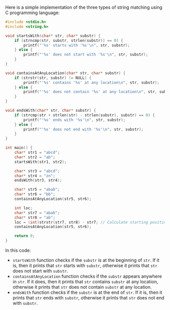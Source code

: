  Here is a simple implementation of the three types of string matching using C programming language:

```c
#include <stdio.h>
#include <string.h>

void startsWith(char* str, char* substr) {
    if (strncmp(str, substr, strlen(substr)) == 0) {
        printf("'%s' starts with '%s'\n", str, substr);
    } else {
        printf("'%s' does not start with '%s'\n", str, substr);
    }
}

void containsAtAnyLocation(char* str, char* substr) {
    if (strstr(str, substr) != NULL) {
        printf("'%s' contains '%s' at any location\n", str, substr);
    } else {
        printf("'%s' does not contain '%s' at any location\n", str, substr);
    }
}

void endsWith(char* str, char* substr) {
    if (strcmp(str + strlen(str) - strlen(substr), substr) == 0) {
        printf("'%s' ends with '%s'\n", str, substr);
    } else {
        printf("'%s' does not end with '%s'\n", str, substr);
    }
}

int main() {
    char* str1 = "abcd";
    char* str2 = "ab";
    startsWith(str1, str2);

    char* str3 = "abcd";
    char* str4 = "zn";
    endsWith(str3, str4);

    char* str5 = "abab";
    char* str6 = "bb";
    containsAtAnyLocation(str5, str6);

    int loc;
    char* str7 = "abab";
    char* str8 = "ab";
    loc = (int)strstr(str7, str8) - str7; // Calculate starting position of the first occurrence.
    containsAtAnyLocation(str5, str6);

    return 0;
}
```

In this code:
- `startsWith` function checks if the `substr` is at the beginning of `str`. If it is, then it prints that `str` starts with `substr`, otherwise it prints that `str` does not start with `substr`.
- `containsAtAnyLocation` function checks if the `substr` appears anywhere in `str`. If it does, then it prints that `str` contains `substr` at any location, otherwise it prints that `str` does not contain `substr` at any location.
- `endsWith` function checks if the `substr` is at the end of `str`. If it is, then it prints that `str` ends with `substr`, otherwise it prints that `str` does not end with `substr`.
